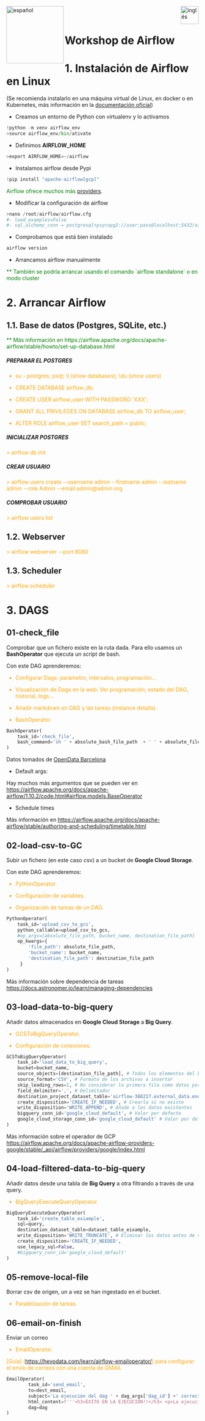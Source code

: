 [<img align="left" src="https://pybcn.org/images/logo.png" alt="español" width="150"/>](https://pybcn.org/events/pydatabcn/pydatabcn_2023/)

[<img align="right" src="https://cdn-icons-png.flaticon.com/512/174/174857.png" alt="inglés" width="47"/>](https://www.linkedin.com/in/fiorella-piriz-sapio-74569a188/)

<br/>
<br/>

# Workshop de Airflow

# 1. Instalación de Airflow en Linux

(Se recomienda instalarlo en una máquina virtual de Linux, en docker o en Kubernetes, más información en la [documentación oficial](https://airflow.apache.org/docs/apache-airflow/stable/installation/index.html))

- Creamos un entorno de Python con virtualenv y lo activamos

```python
!python -m venv airflow_env
>source airflow_env/bin/ativate
```

- Definimos **AIRFLOW_HOME**

```python
>export AIRFLOW_HOME=~/airflow
```

- Instalamos airflow desde Pypi

```python
!pip install "apache-airflow[gcp]"
```

<div style="color:green">Airflow ofrece muchos más <a href="https://airflow.apache.org/docs/#providers-packagesdocsapache-airflow-providersindexhtml">providers</a>.
    
    
</div>

- Modificar la configuración de airflow

```python
>nano /root/airflow/airflow.cfg
#- load_examples=False
#- sql_alchemy_conn = postgresql+psycopg2://user:pass@localhost:5432/airflow_db
```

- Comprobamos que está bien instalado

```python
airflow version
```

- Arrancamos airflow manualmente
<div style="color:green">** También se podría arrancar usando el comando `airflow standalone` o en modo cluster
</div>

# 2. Arrancar Airflow

## 1.1. Base de datos (Postgres, SQLite, etc.)

<div style="color:green">
** Más información en https://airflow.apache.org/docs/apache-airflow/stable/howto/set-up-database.html
</div>

##### PREPARAR EL POSTGRES

<div style="color:orange">
    
- su - postgres; psql; \l (show databases); \du (show users)
    
- CREATE DATABASE airflow_db;

- CREATE USER airflow_user WITH PASSWORD 'XXX';
- GRANT ALL PRIVILEGES ON DATABASE airflow_db TO airflow_user;
- ALTER ROLE airflow_user SET search_path = public;

</div>

##### INICIALIZAR POSTGRES

<div style="color:orange">
> airflow db init 
</div>

##### CREAR USUARIO

<div style="color:orange">
> airflow users create --username admin --firstname admin --lastname admin --role Admin --email admin@admin.org 
</div>

##### COMPROBAR USUARIO

<div style="color:orange">
> airflow users list 
</div>

## 1.2. Webserver

<div style="color:orange">
> airflow webserver --port 8080
</div>

## 1.3. Scheduler

<div style="color:orange">
> airflow scheduler
</div>

# 3. DAGS

## 01-check_file

Comprobar que un fichero existe en la ruta dada. Para ello usamos un **BashOperator** que ejecuta un script de bash.

Con este DAG aprenderemos:

<div style="color:orange">
    
    
- Configurar Dags: parámetro, intervalos, programación...

- Visualización de Dags en la web: Ver programación, estado del DAG, historial, logs...

- Añadir markdown en DAG y las tareas (instance details).

- BashOperator.

 </div>

```python
BashOperator(
    task_id='check_file',
    bash_command='sh ' + absolute_bash_file_path  + ' ' + absolute_file_path
)
```

Datos tomados de [OpenData Barcelona](https://opendata-ajuntament.barcelona.cat/data/es/dataset/esm-bcn-evo)

- Default args:

Hay muchos más argumentos que se pueden ver en https://airflow.apache.org/docs/apache-airflow/1.10.2/code.html#airflow.models.BaseOperator

- Schedule times

Más información en https://airflow.apache.org/docs/apache-airflow/stable/authoring-and-scheduling/timetable.html

## 02-load-csv-to-GC

Subir un fichero (en este caso csv) a un bucket de **Google Cloud Storage**.

Con este DAG aprenderemos:

<div style="color:orange">
    
    
- PythonOperator.

- Configuración de variables.

- Organización de tareas de un DAG.

 </div>

```python
PythonOperator(
    task_id='upload_csv_to_gcs',
    python_callable=upload_csv_to_gcs,
    #op_args=[absolute_file_path, bucket_name, destination_file_path]
    op_kwargs={
        'file_path': absolute_file_path,
        'bucket_name': bucket_name,
        'destination_file_path': destination_file_path
     }
)
```

Más información sobre dependencia de tareas https://docs.astronomer.io/learn/managing-dependencies

## 03-load-data-to-big-query

Añadir datos almacenados en **Google Cloud Storage** a **Big Query**.

<div style="color:orange">

- GCSToBigQueryOperator.

- Configuración de conexiones.

 </div>

```python
GCSToBigQueryOperator(
    task_id='load_data_to_big_query',
    bucket=bucket_name,
    source_objects=[destination_file_path], # Todos los elementos del bucket
    source_format='CSV', # Formato de los archivos a insertar
    skip_leading_rows=1, # No considerar la primera fila como datos porque la primera fila son las cabeceras
    field_delimiter=',', # Delimitador
    destination_project_dataset_table='airflow-388217.external_data.enquestes', # id de la tabla + el nombre
    create_disposition='CREATE_IF_NEEDED', # Crearla si no existe
    write_disposition='WRITE_APPEND', # Añade a los datos existentes
    bigquery_conn_id='google_cloud_default', # Valor por defecto
    google_cloud_storage_conn_id='google_cloud_default' # Valor por defecto
)
```

Más información sobre el operador de GCP https://airflow.apache.org/docs/apache-airflow-providers-google/stable/_api/airflow/providers/google/index.html

## 04-load-filtered-data-to-big-query

Añadir datos desde una tabla de **Big Query** a otra filtrando a través de una query.

<div style="color:orange">

- BigQueryExecuteQueryOperator.

 </div>

```python
BigQueryExecuteQueryOperator(
    task_id='create_table_exiample',
    sql=query,
    destination_dataset_table=dataset_table_eixample,
    write_disposition='WRITE_TRUNCATE', # Eliminar los datos antes de volver a escribir
    create_disposition='CREATE_IF_NEEDED',
    use_legacy_sql=False,
    #bigquery_conn_id='google_cloud_default'
)
```

## 05-remove-local-file

Borrar csv de origen, un a vez se han ingestado en el bucket.

<div style="color:orange">

- Paralelización de tareas.

 </div>

## 06-email-on-finish

Enviar un correo

<div style="color:orange">

- EmailOperator.

[Guía] (https://hevodata.com/learn/airflow-emailoperator/) para configurar el envío de correos con una cuenta de GMAIL

 </div>

```python
EmailOperator(
        task_id='send_email',
        to=dest_email,
        subject='La ejecución del dag ' + dag_args['dag_id'] +' correcta',
        html_content=f'''<h3>ÉXITO EN LA EJECUCIÓN!!</h3> <p>La ejecución del dag {dag_args['dag_id']} ha acabado correctamente :)</p> ''',
        dag=dag
)
```
